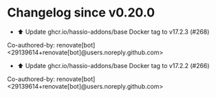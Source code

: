 # Changelog since v0.20.0
- ⬆️ Update ghcr.io/hassio-addons/base Docker tag to v17.2.3 (#268)

Co-authored-by: renovate[bot] <29139614+renovate[bot]@users.noreply.github.com> 
- ⬆️ Update ghcr.io/hassio-addons/base Docker tag to v17.2.2 (#266)

Co-authored-by: renovate[bot] <29139614+renovate[bot]@users.noreply.github.com> 
